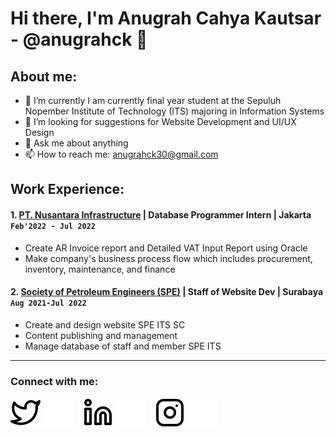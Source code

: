 # Hi there, I'm Anugrah Cahya Kautsar - @anugrahck 👋
## About me:
- 🌱 I’m currently I am currently final year student at the Sepuluh Nopember Institute of Technology (ITS) majoring in Information Systems
- 🤔 I’m looking for suggestions for Website Development and UI/UX Design
- 💬 Ask me about anything
- 📫 How to reach me: anugrahck30@gmail.com


## Work Experience:
#### 1. [PT. Nusantara Infrastructure](https://nusantarainfrastructure.com/) | Database Programmer Intern | Jakarta `Feb'2022 - Jul 2022`
   - Create AR Invoice report and Detailed VAT Input Report using Oracle
   - Make company's business process flow which includes procurement, inventory, maintenance, and finance

#### 2. [Society of Petroleum Engineers (SPE)](https://speitssc.org/) | Staff of Website Dev | Surabaya `Aug 2021-Jul 2022`
   - Create and design website SPE ITS SC
   - Content publishing and management
   - Manage database of staff and member SPE ITS 

---

### Connect with me:

[![website](./img/twitter-light.svg)](https://twitter.com/anugrahck#gh-light-mode-only)
[![website](./img/twitter-dark.svg)](https://twitter.com/anugrahck#gh-dark-mode-only)
&nbsp;&nbsp;
[![website](./img/linkedin-light.svg)](https://www.linkedin.com/in/anugrahck/#gh-light-mode-only)
[![website](./img/linkedin-dark.svg)](https://www.linkedin.com/in/anugrahck/#gh-dark-mode-only)
&nbsp;&nbsp;
[![website](./img/instagram-light.svg)](https://www.instagram.com/anugrahck/#gh-light-mode-only)
[![website](./img/instagram-dark.svg)](https://www.instagram.com/anugrahck/#gh-dark-mode-only)
